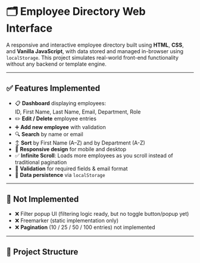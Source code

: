 # 🗂️ Employee Directory Web Interface

A responsive and interactive employee directory built using **HTML**, **CSS**, and **Vanilla JavaScript**, with data stored and managed in-browser using `localStorage`. This project simulates real-world front-end functionality without any backend or template engine.

---

## ✅ Features Implemented

- 📋 **Dashboard** displaying employees:  
  ID, First Name, Last Name, Email, Department, Role
- ✏️ **Edit / Delete** employee entries  
- ➕ **Add new employee** with validation
- 🔍 **Search** by name or email
- ↕️ **Sort** by First Name (A–Z) and by Department (A-Z)
- 📱 **Responsive design** for mobile and desktop
- ✅ **Infinite Scroll**: Loads more employees as you scroll instead of traditional pagination
- 🧠 **Validation** for required fields & email format
- 💾 **Data persistence** via `localStorage`

---

## 🚫 Not Implemented

- ❌ Filter popup UI (filtering logic ready, but no toggle button/popup yet)
- ❌ Freemarker (static implementation only)
- ❌ **Pagination** (10 / 25 / 50 / 100 entries) not implemented

---

## 📁 Project Structure

